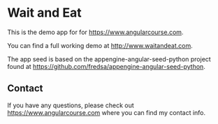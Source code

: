 # Wait and Eat

This is the demo app for for https://www.angularcourse.com.

You can find a full working demo at http://www.waitandeat.com.

The app seed is based on the appengine-angular-seed-python project found at https://github.com/fredsa/appengine-angular-seed-python.

## Contact

If you have any questions, please check out https://www.angularcourse.com where you can find my contact info.

